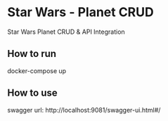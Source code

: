 # Star Wars - Planet CRUD

Star Wars Planet CRUD &amp; API Integration

## How to run
docker-compose up

## How to use
swagger url: http://localhost:9081/swagger-ui.html#/

